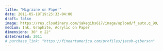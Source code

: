```yaml
---
title: "Migraine on Paper"
date: 2011-05-18T19:25:33-04:00
draft: false
image: https://res.cloudinary.com/jakegibs617/image/upload/f_auto,q_99/v1558221448/migraine-on-paper.png
medium: Ink, Graphite, Acrylic on Paper
dimensions: 30" x 22"
dateCreated: 2011
# purchase_link: "https://fineartamerica.com/profiles/jacob-giberson"
---
```







